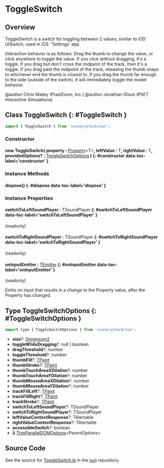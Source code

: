 # ToggleSwitch

## Overview

ToggleSwitch is a switch for toggling between 2 values, similar to iOS' UISwitch, used in iOS `'Settings' app.

Interaction behavior is as follows:
Drag the thumb to change the value, or click anywhere to toggle the value.
If you click without dragging, it's a toggle.
If you drag but don't cross the midpoint of the track, then it's a toggle.
If you drag past the midpoint of the track, releasing the thumb snaps to whichever end the thumb is closest to.
If you drag the thumb far enough to the side (outside of the switch), it will immediately toggle the model behavior.

@author Chris Malley (PixelZoom, Inc.)
@author Jonathan Olson (PhET Interactive Simulations)

## Class ToggleSwitch {: #ToggleSwitch }


```js
import { ToggleSwitch } from 'scenerystack/sun';
```
### Constructor

#### new ToggleSwitch( property : <span style="font-weight: 400;">[Property](../axon/Property.md)&lt;T&gt;</span>, leftValue : <span style="font-weight: 400;">T</span>, rightValue : <span style="font-weight: 400;">T</span>, providedOptions? : <span style="font-weight: 400;">[ToggleSwitchOptions](../sun/ToggleSwitch.md#ToggleSwitchOptions)</span> ) {: #constructor data-toc-label='constructor' }

### Instance Methods

#### dispose() {: #dispose data-toc-label='dispose' }

### Instance Properties

#### switchToLeftSoundPlayer : <span style="font-weight: 400;">TSoundPlayer</span> {: #switchToLeftSoundPlayer data-toc-label='switchToLeftSoundPlayer' }

(readonly)

#### switchToRightSoundPlayer : <span style="font-weight: 400;">TSoundPlayer</span> {: #switchToRightSoundPlayer data-toc-label='switchToRightSoundPlayer' }

(readonly)

#### onInputEmitter : <span style="font-weight: 400;">[TEmitter](../axon/TEmitter.md)</span> {: #onInputEmitter data-toc-label='onInputEmitter' }

(readonly)

Emits on input that results in a change to the Property value, after the Property has changed.



## Type ToggleSwitchOptions {: #ToggleSwitchOptions }


```js
import type { ToggleSwitchOptions } from 'scenerystack/sun';
```
- **size**?: [Dimension2](../dot/Dimension2.md)
- **toggleWhileDragging**?: <span style="color: hsla(calc(var(--md-hue) + 180deg),80%,40%,1);">null</span> | <span style="color: hsla(calc(var(--md-hue) + 180deg),80%,40%,1);">boolean</span>
- **dragThreshold**?: <span style="color: hsla(calc(var(--md-hue) + 180deg),80%,40%,1);">number</span>
- **toggleThreshold**?: <span style="color: hsla(calc(var(--md-hue) + 180deg),80%,40%,1);">number</span>
- **thumbFill**?: [TPaint](../scenery/TPaint.md)
- **thumbStroke**?: [TPaint](../scenery/TPaint.md)
- **thumbTouchAreaXDilation**?: <span style="color: hsla(calc(var(--md-hue) + 180deg),80%,40%,1);">number</span>
- **thumbTouchAreaYDilation**?: <span style="color: hsla(calc(var(--md-hue) + 180deg),80%,40%,1);">number</span>
- **thumbMouseAreaXDilation**?: <span style="color: hsla(calc(var(--md-hue) + 180deg),80%,40%,1);">number</span>
- **thumbMouseAreaYDilation**?: <span style="color: hsla(calc(var(--md-hue) + 180deg),80%,40%,1);">number</span>
- **trackFillLeft**?: [TPaint](../scenery/TPaint.md)
- **trackFillRight**?: [TPaint](../scenery/TPaint.md)
- **trackStroke**?: [TPaint](../scenery/TPaint.md)
- **switchToLeftSoundPlayer**?: TSoundPlayer
- **switchToRightSoundPlayer**?: TSoundPlayer
- **leftValueContextResponse**?: TAlertable
- **rightValueContextResponse**?: TAlertable
- **accessibleSwitch**?: <span style="color: hsla(calc(var(--md-hue) + 180deg),80%,40%,1);">boolean</span>
- &amp; [TrimParallelDOMOptions](../scenery/ParallelDOM.md#TrimParallelDOMOptions)&lt;ParentOptions&gt;




## Source Code

See the source for [ToggleSwitch.ts](https://github.com/phetsims/sun/blob/main/js/ToggleSwitch.ts) in the [sun](https://github.com/phetsims/sun) repository.
